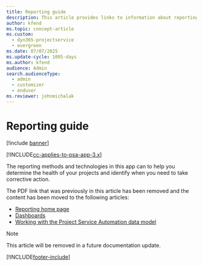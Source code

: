 ```yaml
---
title: Reporting guide
description: This article provides links to information about reporting.
author: kfend
ms.topic: concept-article
ms.custom: 
  - dyn365-projectservice
  - evergreen
ms.date: 07/07/2025
ms.update-cycle: 1095-days
ms.author: kfend
audience: Admin
search.audienceType: 
  - admin
  - customizer
  - enduser
ms.reviewer: johnmichalak
---
```

# Reporting guide

[!include [banner](../../includes/psa-now-project-operations.md)]

[!INCLUDE[cc-applies-to-psa-app-3.x](../../includes/cc-applies-to-psa-app-3x.md)]

The reporting methods and technologies in this app can to help you determine the health of your projects and identify when you need to take corrective action. 

The PDF link that was previously in this article has been removed and the content has been moved to the following articles:

- [Reporting home page](../reports-reporting-dynamics-365-project-service.md)
- [Dashboards](../reports-dashboards.md)
- [Working with the Project Service Automation data model](../reports-working-project-service-data-model.md)

> [!NOTE]
> This article will be removed in a future documentation update. 


[!INCLUDE[footer-include](../../includes/footer-banner.md)]

